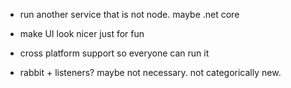 - run another service that is not node. maybe .net core

- make UI look nicer just for fun
- cross platform support so everyone can run it

- rabbit + listeners? maybe not necessary. not categorically new.